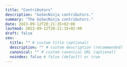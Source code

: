 ```yaml
---
title: "Contributors"
description: "GoSecNinja contributors."
summary: "The GoSecNinja contributors."
date: 2023-09-12T20:21:35+02:00
lastmod: 2023-09-12T20:21:35+02:00
draft: false
seo:
  title: "" # custom title (optional)
  description: "" # custom description (recommended)
  canonical: "" # custom canonical URL (optional)
  noindex: false # false (default) or true
---
```

